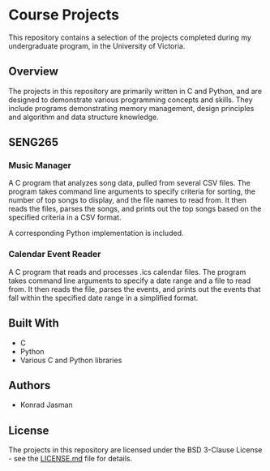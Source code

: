 # Course Projects

This repository contains a selection of the projects completed during my undergraduate program, in the University of Victoria.

## Overview

The projects in this repository are primarily written in C and Python, and are designed to demonstrate various programming concepts and skills. They include programs demonstrating memory management, design principles and algorithm and data structure knowledge.

## SENG265

### Music Manager

A C program that analyzes song data, pulled from several CSV files. The program takes command line arguments to specify criteria for sorting, the number of top songs to display, and the file names to read from. It then reads the files, parses the songs, and prints out the top songs based on the specified criteria in a CSV format.

A corresponding Python implementation is included.

### Calendar Event Reader

A C program that reads and processes .ics calendar files. The program takes command line arguments to specify a date range and a file to read from. It then reads the file, parses the events, and prints out the events that fall within the specified date range in a simplified format.

## Built With

- C
- Python
- Various C and Python libraries

## Authors

- Konrad Jasman

## License

The projects in this repository are licensed under the BSD 3-Clause License - see the [LICENSE.md](LICENSE.md) file for details.
